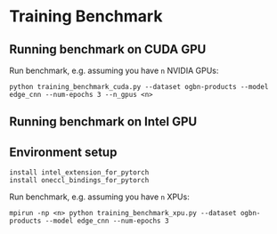 # Training Benchmark

## Running benchmark on CUDA GPU

Run benchmark, e.g. assuming you have `n` NVIDIA GPUs:
```
python training_benchmark_cuda.py --dataset ogbn-products --model edge_cnn --num-epochs 3 --n_gpus <n>
```

## Running benchmark on Intel GPU

## Environment setup
```
install intel_extension_for_pytorch
install oneccl_bindings_for_pytorch
```

Run benchmark, e.g. assuming you have `n` XPUs:
```
mpirun -np <n> python training_benchmark_xpu.py --dataset ogbn-products --model edge_cnn --num-epochs 3
```
